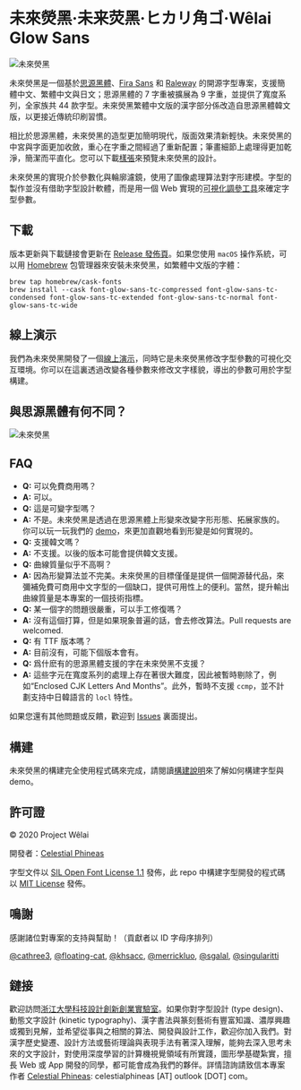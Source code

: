 # 未來熒黑·未来荧黑·ヒカリ角ゴ·Wêlai Glow Sans

![未來熒黑](../tests/glow.png)

未來熒黑是一個基於[思源黑體](https://github.com/adobe-fonts/source-han-sans)、[Fira Sans](https://github.com/mozilla/Fira) 和 [Raleway](https://github.com/impallari/Raleway) 的開源字型專案，支援簡體中文、繁體中文與日文；思源黑體的 7 字重被擴展為 9 字重，並提供了寬度系列，全家族共 44 款字型。未來熒黑繁體中文版的漢字部分係改造自思源黑體韓文版，以更接近傳統印刷習慣。

相比於思源黑體，未來熒黑的造型更加簡明現代，版面效果清新輕快。未來熒黑的中宮與字面更加收斂，重心在字重之間經過了重新配置；筆畫細節上處理得更加乾淨，簡潔而平直化。您可以下載[樣張](../tests/family-specimen.pdf)來預覽未來熒黑的設計。

未來熒黑的實現介於參數化與輪廓濾鏡，使用了圖像處理算法對字形建模。字型的製作並沒有借助字型設計軟體，而是用一個 Web 實現的[可視化調參工具](https://welai.github.io/glow-sans)來確定字型參數。

## 下載

版本更新與下載鏈接會更新在 [Release 發佈頁](https://github.com/welai/glow-sans/releases)。如果您使用 `macOS` 操作系統，可以用 [Homebrew](https://brew.sh/) 包管理器來安裝未來熒黑，如繁體中文版的字體：

```shell
brew tap homebrew/cask-fonts
brew install --cask font-glow-sans-tc-compressed font-glow-sans-tc-condensed font-glow-sans-tc-extended font-glow-sans-tc-normal font-glow-sans-tc-wide
```

## 線上演示

我們為未來熒黑開發了一個[線上演示](https://welai.github.io/glow-sans)，同時它是未來熒黑修改字型參數的可視化交互環境。你可以在這裏透過改變各種參數來修改文字樣貌，導出的參數可用於字型構建。

## 與思源黑體有何不同？

![未來熒黑](../tests/diff.png)

## FAQ

* **Q:** 可以免費商用嗎？
* **A:** 可以。
* **Q:** 這是可變字型嗎？
* **A:** 不是。未來熒黑是透過在思源黑體上形變來改變字形形態、拓展家族的。你可以玩一玩我們的 [demo](https://welai.github.io/glow-sans)，來更加直觀地看到形變是如何實現的。
* **Q:** 支援韓文嗎？
* **A:** 不支援。以後的版本可能會提供韓文支援。
* **Q:** 曲線質量似乎不高啊？
* **A:** 因為形變算法並不完美。未來熒黑的目標僅僅是提供一個開源替代品，來彌補免費可商用中文字型的一個缺口，提供可用性上的便利。當然，提升輸出曲線質量是本專案的一個技術指標。
* **Q:** 某一個字的問題很嚴重，可以手工修復嗎？
* **A:** 沒有這個打算，但是如果現象普遍的話，會去修改算法。Pull requests are welcomed.
* **Q:** 有 TTF 版本嗎？
* **A:** 目前沒有，可能下個版本會有。
* **Q:** 爲什麽有的思源黑體支援的字在未來熒黑不支援？
* **A:** 這些字元在寬度系列的處理上存在著很大難度，因此被暫時剔除了，例如“Enclosed CJK Letters And Months”。此外，暫時不支援 `ccmp`，並不計劃支持中日韓語言的 `locl` 特性。

如果您還有其他問題或反饋，歡迎到 [Issues](https://github.com/welai/glow-sans/issues) 裏面提出。

## 構建

未來熒黑的構建完全使用程式碼來完成，請閱讀[構建說明](build-instructions.md)來了解如何構建字型與 demo。

## 許可證

© 2020 Project Wêlai

開發者：[Celestial Phineas](https://github.com/celestialphineas)

字型文件以 [SIL Open Font License 1.1](../OFL.txt) 發佈，此 repo 中構建字型開發的程式碼以 [MIT License](../LICENSE) 發佈。

## 鳴謝

感謝諸位對專案的支持與幫助！（貢獻者以 ID 字母序排列）

[@cathree3](https://github.com/cathree3), [@floating-cat](https://github.com/floating-cat), [@khsacc](https://github.com/khsacc), [@merrickluo](https://github.com/merrickluo), [@sgalal](https://github.com/sgalal), [@singularitti](https://github.com/singularitti)

## 鏈接

歡迎訪問[浙江大學科技設計創新創業實驗室](http://www.next.zju.edu.cn)。如果你對字型設計 (type design)、動態文字設計 (kinetic typography)、漢字書法與篆刻藝術有豐富知識、濃厚興趣或獨到見解，並希望從事與之相關的算法、開發與設計工作，歡迎你加入我們。對漢字歷史變遷、設計方法或藝術理論與表現手法有著深入理解，能夠去深入思考未來的文字設計，對使用深度學習的計算機視覺領域有所實踐，圖形學基礎紮實，擅長 Web 或 App 開發的同學，都可能會成為我們的夥伴。詳情諮詢請致信本專案作者 [Celestial Phineas](https://github.com/celestialphineas): celestialphineas [AT] outlook [DOT] com。
